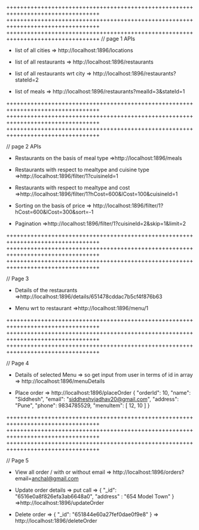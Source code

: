 +++++++++++++++++++++++++++++++++++++++++++++++++++++++++++++++++++++++++++++++++
+++++++++++++++++++++++++++++++++++++++++++++++++++++++++++++++++++++++++++++++++
+++++++++++++++++++++++++++++++++++++++++++++++++++++++++++++++++++++++++++++++++
// page 1 APIs

- list of all cities
  => http://localhost:1896/locations

- list of all restaurants
  => http://localhost:1896/restaurants

- list of all restaurants wrt city
  => http://localhost:1896/restaurants?stateId=2

- list of meals
  => http://localhost:1896/restaurants?mealId=3&stateId=1

+++++++++++++++++++++++++++++++++++++++++++++++++++++++++++++++++++++++++++++++++
+++++++++++++++++++++++++++++++++++++++++++++++++++++++++++++++++++++++++++++++++
+++++++++++++++++++++++++++++++++++++++++++++++++++++++++++++++++++++++++++++++++

// page 2 APIs

- Restaurants on the basis of meal type
  =>http://localhost:1896/meals

* Restaurants with respect to mealtype and cuisine type
  =>http://localhost:1896/filter/1?cuisineId=1

* Restaurants with respect to mealtype and cost
  =>http://localhost:1896/filter/1?hCost=600&lCost=100&cuisineId=1

* Sorting on the basis of price
  => http://localhost:1896/filter/1?hCost=600&lCost=300&sort=-1

* Pagination
  =>http://localhost:1896/filter/1?cuisineId=2&skip=1&limit=2

+++++++++++++++++++++++++++++++++++++++++++++++++++++++++++++++++++++++++++++++++
+++++++++++++++++++++++++++++++++++++++++++++++++++++++++++++++++++++++++++++++++
+++++++++++++++++++++++++++++++++++++++++++++++++++++++++++++++++++++++++++++++++

// Page 3

- Details of the restaurants
  =>http://localhost:1896/details/651478cddac7b5cf4f876b63

- Menu wrt to restaurant
  =>http://localhost:1896/menu/1

+++++++++++++++++++++++++++++++++++++++++++++++++++++++++++++++++++++++++++++++++
+++++++++++++++++++++++++++++++++++++++++++++++++++++++++++++++++++++++++++++++++
+++++++++++++++++++++++++++++++++++++++++++++++++++++++++++++++++++++++++++++++++

// Page 4

- Details of selected Menu
  => so get input from user in terms of id in array
  => http://localhost:1896/menuDetails

- Place order
  => http://localhost:1896/placeOrder
  {
  "orderId": 10,
  "name": "Siddhesh",
  "email": "siddheshvjadhav20@gmail.com",
  "address": "Pune",
  "phone": 9834785529,
  "menuItem": [
  12,
  10
  ]
  }

+++++++++++++++++++++++++++++++++++++++++++++++++++++++++++++++++++++++++++++++++
+++++++++++++++++++++++++++++++++++++++++++++++++++++++++++++++++++++++++++++++++
+++++++++++++++++++++++++++++++++++++++++++++++++++++++++++++++++++++++++++++++++

// Page 5

- View all order / with or without email
  => http://localhost:1896/orders?email=anchal@gmail.com

- Update order details
  => put call
  => {
  "\_id": "6516e0a8f826efa3ab6648a0",
  "address" : "654 Model Town"
  }
  =>http://localhost:1896/updateOrder

- Delete order
  => {
  "\_id": "651844e60a27fef0dae0f9e8"
  }
  => http://localhost:1896/deleteOrder
